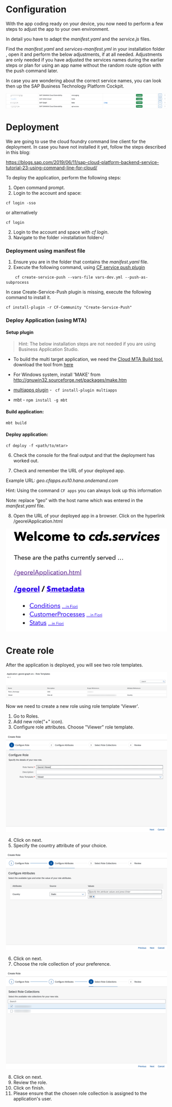# Configuration

With the app coding ready on your device, you now need to perform a few steps to adjust the app to your own environment.
  
In detail you have to adapt the *manifest.yaml* and the *service.js* files.

Find the *manifest.yaml*  and *services-manifest.yml* in your installation folder , open it and perform the below
adjustments, if at all needed. Adjustments are only needed if you have adjusted the services names during the earlier steps or plan for using an app name without the random route option with the push command later.
    
  In case you are wondering about the correct service names, you can look then up the SAP Business Technology Platform Cockpit.
  
 ![Services](./images/run2.png)
  

# Deployment

We are going to use the cloud foundry command line client for the deployment. In case you have not installed it yet, follow the steps described in this blog:

https://blogs.sap.com/2019/06/11/sap-cloud-platform-backend-service-tutorial-23-using-command-line-for-cloud/

To deploy the application, perform the following steps:

1. Open command prompt.
2. Login to the account and space:

```
cf login -sso
```
or alternatively

```
cf login
```

2. Login to the account and space with *cf login*.
3. Navigate to the folder >installation folder</

### Deployment using manifest file
1. Ensure you are in the folder that contains the *manifest.yaml* file.
2. Execute the following command, using [CF service push plugin](https://github.com/dawu415/CF-CLI-Create-Service-Push-Plugin)



```
    cf create-service-push --vars-file vars-dev.yml --push-as-subprocess
```

In case Create-Service-Push plugin is missing, execute the following command to install it.

```
cf install-plugin -r CF-Community "Create-Service-Push"
```

### Deploy Application (using MTA)

#### Setup plugin

>Hint: The below installation steps are not needed if you are using Business Application Studio. 

- To build the multi target application, we need the [Cloud MTA Build tool](https://sap.github.io/cloud-mta-build-tool/), download the tool from [here](https://sap.github.io/cloud-mta-build-tool/download/)

- For Windows system, install 'MAKE' from http://gnuwin32.sourceforge.net/packages/make.htm

- [multiapps plugin](https://github.com/cloudfoundry-incubator/multiapps-cli-plugin) - ``` cf install-plugin multiapps```

- mbt - ```npm install -g mbt```


#### Build application: 

```
mbt build
```

#### Deploy application:

```
cf deploy -f <path/to/mtar>
```

6. Check the console for the final output and that the deployment has worked out.

7. Check and remember the URL of your deployed app.

Example URL: *geo.cfapps.eu10.hana.ondemand.com*

Hint: Using the command ```CF apps``` you can always look up this information

Note: replace “geo” with the host name which was entered in the *manifest.yaml* file.

8. Open the URL of your deployed app in a browser. Click on the hyperlink /georelApplication.html

 ![Application](./images/run4.png)


# Create role

After the application is deployed, you will see two role templates.

![RoleTemplate](./images/roleTemplates.png)

Now we need to create a new role using role template 'Viewer'.

1. Go to Roles.
2. Add new role("+" icon).
3. Configure role attributes. Choose "Viewer" role template.

![RoleStep1](./images/createRoleStep1.png)

4. Click on next.
5. Specify the country attribute of your choice.

![RoleStep2](./images/createRoleStep2.png)

6. Click on next.
7. Choose the role collection of your preference.

![RoleStep3](./images/createRoleStep3.png)

8. Click on next.
9. Review the role.
10. Click on finish.
11. Please ensure that the chosen role collection is assigned to the application's user.
